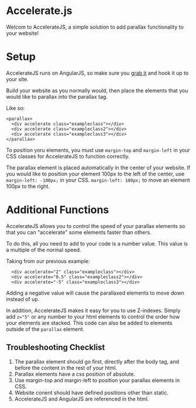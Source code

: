 Accelerate.js
=============

Welcom to AccelerateJS, a simple solution to add parallax functionality to your website!

Setup
=====

AccelerateJS runs on AngularJS, so make sure you [grab it](https://angularjs.org) and hook it up to your site. 

Build your website as you normally would, then place the elements that you would like to parallax into the parallax tag.

Like so:
```
<parallax>
  <div accelerate class="exampleclass"></div>
  <div accelerate class="exampleclass2"></div>
  <div accelerate class="exampleclass3"></div>
</parallax>
```
To position yoru elements, you must use <code>margin-top</code> and <code>margin-left</code> in your CSS classes for AccelerateJS to function correctly. 

The parallax element is placed automatically in the center of your website. If you would like to position your element 100px to the left of the center, use <code>margin-left: -100px;</code> in your CSS. <code>margin-left: 100px;</code> to move an element 100px to the right. 

Additional Functions
====================

AccelerateJS allows you to control the speed of your parallax elements so that you can "accelerate" some elements faster than others. 

To do this, all you need to add to your code is a number value. This value is a multiple of the normal speed. 

Taking from our previous example: 

```
  <div accelerate="2" class="exampleclass"></div>
  <div accelerate="0.5" class="exampleclass2"></div>
  <div accelerate="-5" class="exampleclass3"></div>
```

Adding a negative value will cause the parallaxed elements to move down instead of up.

In addition, AccelerateJS makes it easy for you to use Z-indexes. Simply add <code>z="5"</code> or any number to your html elements to control the order how your elements are stacked. This code can also be added to elements outside of the <code>parallax</code> element. 

Troubleshooting Checklist
-------------------------

1. The parallax element should go first, directly after the body tag, and before the content in the rest of your html.
2. Parallax elements have a css position of absolute.
3. Use margin-top and margin-left to position your parallax elements in CSS.
4. Website conent should have defined positions other than static. 
5. AccelerateJS and AngularJS are referenced in the html.

